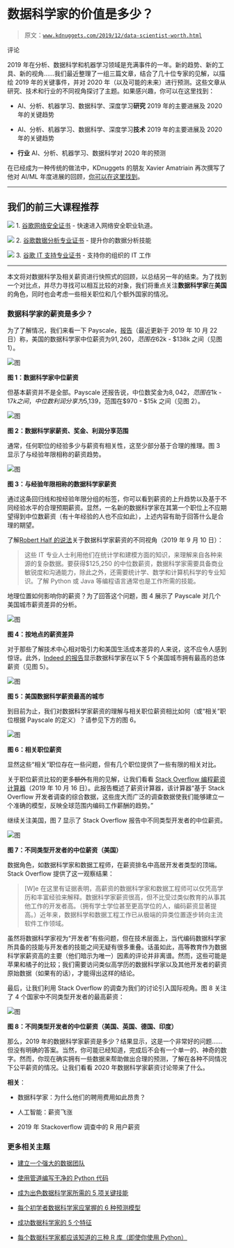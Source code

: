 # 数据科学家的价值是多少？

> 原文：[`www.kdnuggets.com/2019/12/data-scientist-worth.html`](https://www.kdnuggets.com/2019/12/data-scientist-worth.html)

评论

2019 年在分析、数据科学和机器学习领域是充满事件的一年。新的趋势、新的工具、新的视角……我们最近整理了一组三篇文章，结合了几十位专家的见解，以描绘 2019 年的关键事件，并对 2020 年（以及可能的未来）进行预测。这些文章从研究、技术和行业的不同视角探讨了主题。如果感兴趣，你可以在这里找到：

+   AI、分析、机器学习、数据科学、深度学习**研究** 2019 年的主要进展及 2020 年的关键趋势

+   AI、分析、机器学习、数据科学、深度学习**技术** 2019 年的主要进展及 2020 年的关键趋势

+   **行业** AI、分析、机器学习、数据科学对 2020 年的预测

在已经成为一种传统的做法中，KDnuggets 的朋友 Xavier Amatriain 再次撰写了他对 AI/ML 年度进展的回顾，[你可以在这里找到](https://www.kdnuggets.com/2019/12/xavier-amatriain-machine-learning-ai-year-end-roundup.html)。

* * *

## 我们的前三大课程推荐

![](img/0244c01ba9267c002ef39d4907e0b8fb.png) 1\. [谷歌网络安全证书](https://www.kdnuggets.com/google-cybersecurity) - 快速进入网络安全职业轨道。

![](img/e225c49c3c91745821c8c0368bf04711.png) 2\. [谷歌数据分析专业证书](https://www.kdnuggets.com/google-data-analytics) - 提升你的数据分析技能

![](img/0244c01ba9267c002ef39d4907e0b8fb.png) 3\. [谷歌 IT 支持专业证书](https://www.kdnuggets.com/google-itsupport) - 支持你的组织的 IT 工作

* * *

本文将对数据科学及相关薪资进行快照式的回顾，以总结另一年的结束。为了找到一个对比点，并尽力寻找可以相互比较的对象，我们将重点关注**数据科学家**在**美国**的角色，同时也会考虑一些相关职位和几个额外国家的情况。

### 数据科学家的薪资是多少？

为了了解情况，我们来看一下 Payscale，[报告](https://www.payscale.com/research/US/Job=Data_Scientist%2C_IT/Salary)（最近更新于 2019 年 10 月 22 日）称，美国的数据科学家中位薪资为$91,260，范围在$62k - $138k 之间（见图 1）。

![图](img/44cf88294cbbd2de4954fa165a5ea05e.png)

**图 1：数据科学家中位薪资**

但基本薪资并不是全部。Payscale 还报告说，中位数奖金为$8,042，范围在$1k - $17k 之间，中位数利润分享为$5,139，范围在$970 - $15k 之间（见图 2）。

![图](img/7802ccdb81a7673e7e96dc7f0625efc7.png)

**图 2：数据科学家薪资、奖金、利润分享范围**

通常，任何职位的经验多少与薪资有相关性，这至少部分基于合理的推理。图 3 显示了与经验年限相称的薪资趋势。

![图](img/07d5a14c8688010358f013e70f86f7d4.png)

**图 3：与经验年限相称的数据科学家薪资**

通过这条回归线和按经验年限分组的标签，你可以看到薪资的上升趋势以及基于不同经验水平的合理预期薪资。显然，一名新的数据科学家在其第一个职位上不应期望得到中位数薪资（有十年经验的人也不应如此），上述内容有助于回答什么是合理的期望。

了解[Robert Half 的说法](https://www.roberthalf.com/blog/salaries-and-skills/the-13-highest-paying-it-jobs-in-2019)关于数据科学家薪资的不同视角（2019 年 9 月 10 日）：

> 这些 IT 专业人士利用他们在统计学和建模方面的知识，来理解来自各种来源的复杂数据。要获得$125,250 的中位数薪资，数据科学家需要具备商业敏锐度和沟通能力，除此之外，还需要统计学、数学和计算机科学的专业知识。了解 Python 或 Java 等编程语言通常也是工作所需的技能。

地理位置如何影响你的薪资？为了回答这个问题，图 4 展示了 Payscale 对几个美国城市薪资差异的分析。

![图](img/85f56ed949ab08d06e46322c24a3d7cc.png)

**图 4：按地点的薪资差异**

对于那些了解技术中心相对吸引力和美国生活成本差异的人来说，这不应令人感到惊讶。此外，[Indeed 的报告](https://www.beseen.com/blog/talent/data-analyst-vs-data-scientist/)显示数据科学家在以下 5 个美国城市拥有最高的总体薪资（见图 5）。

![图](img/236a25eb50c44de95fcc131fa06e387e.png)

**图 5：美国数据科学薪资最高的城市**

到目前为止，我们对数据科学家薪资的理解与相关职位薪资相比如何（或“相关”职位根据 Payscale 的定义）？请参见下方的图 6。

![图](img/78034e2b6889140f3d7b600b5994e5f1.png)

**图 6：相关职位薪资**

显然这些“相关”职位存在一些问题，但有几个职位提供了一些有限的相关对比。

关于职位薪资比较的更多~~额外~~有用的见解，让我们看看 [Stack Overflow 编程薪资计算器](https://stackoverflow.blog/2019/10/16/coding-salaries-in-2019-updating-the-stack-overflow-salary-calculator/)（2019 年 10 月 16 日）。此报告概述了薪资计算器，该计算器“基于 Stack Overflow 开发者调查的综合数据，这些庞大而广泛的调查数据使我们能够建立一个准确的模型，反映全球范围内编码工作薪酬的趋势。”

继续关注美国，图 7 显示了 Stack Overflow 报告中不同类型开发者的中位薪资。

![图](img/ae0b850ca2feaba4b040b674f984a2b1.png)

**图 7：不同类型开发者的中位薪资（美国）**

数据角色，如数据科学家和数据工程师，在薪资排名中高居开发者类型的顶端。Stack Overflow 提供了这一观察结果：

> [W]e 在这里有证据表明，高薪资的数据科学家和数据工程师可以仅凭高学历和丰富经验来解释。数据科学家薪资很高，但不比受过类似教育的从事其他工作的开发者高。（拥有学士学位甚至更高学位的人，编码薪资显著提高。）近年来，数据科学和数据工程工作已从极端的异类位置逐步转向主流软件工作领域。

虽然将数据科学家视为“开发者”有些问题，但在技术层面上，当代编码数据科学家所具备的技能与开发者的技能之间无疑有很多重叠。话虽如此，高等教育作为数据科学家薪资高的主要（他们暗示为唯一）因素的评论并非离谱。然而，这些可能是苹果和橘子的比较；我们需要访问类似高学历的数据科学家以及其他开发者的薪资原始数据（如果有的话），才能得出这样的结论。

最后，让我们利用 Stack Overflow 的调查为我们的讨论引入国际视角。图 8 关注了 4 个国家中不同类型开发者的最高薪资：

![图](img/5ff1cdd7dc97ea2fb4eb37c59a8ce457.png)

**图 8：不同类型开发者的中位薪资（美国、英国、德国、印度）**

那么，2019 年的数据科学家薪资是多少？结果显示，这是一个非常好的问题……但没有明确的答案。当然，你可能已经知道，完成后不会有一个单一的、神奇的数字。然而，你现在确实拥有一些数据来帮助做出合理的预测，了解在各种不同情况下公平薪资的情况。让我们看看 2020 年数据科学家薪资讨论带来了什么。

**相关**：

+   数据科学家：为什么他们的聘用费用如此昂贵？

+   人工智能：薪资飞涨

+   2019 年 Stackoverflow 调查中的 R 用户薪资

### 更多相关主题

+   [建立一个强大的数据团队](https://www.kdnuggets.com/2021/12/build-solid-data-team.html)

+   [使用管道编写干净的 Python 代码](https://www.kdnuggets.com/2021/12/write-clean-python-code-pipes.html)

+   [成为出色数据科学家所需的 5 项关键技能](https://www.kdnuggets.com/2021/12/5-key-skills-needed-become-great-data-scientist.html)

+   [每个初学者数据科学家应掌握的 6 种预测模型](https://www.kdnuggets.com/2021/12/6-predictive-models-every-beginner-data-scientist-master.html)

+   [成功数据科学家的 5 个特征](https://www.kdnuggets.com/2021/12/5-characteristics-successful-data-scientist.html)

+   [每个数据科学家都应该知道的三种 R 库（即使你使用 Python）](https://www.kdnuggets.com/2021/12/three-r-libraries-every-data-scientist-know-even-python.html)
